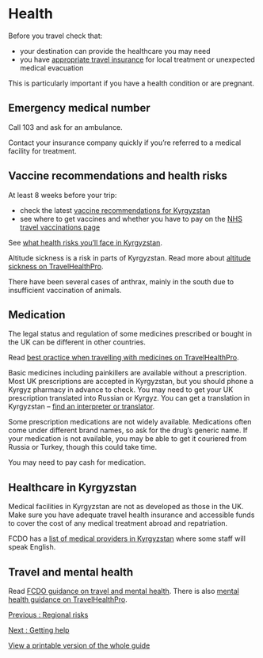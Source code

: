 # Health

Before you travel check that:

* your destination can provide the healthcare you may need
* you have [appropriate travel insurance](https://www.gov.uk/guidance/foreign-travel-insurance) for local treatment or unexpected medical evacuation

This is particularly important if you have a health condition or are pregnant.

## Emergency medical number

Call 103 and ask for an ambulance.

Contact your insurance company quickly if you’re referred to a medical facility for treatment.

## Vaccine recommendations and health risks

At least 8 weeks before your trip:

* check the latest [vaccine recommendations for Kyrgyzstan](https://travelhealthpro.org.uk/country/123/kyrgyzstan#Vaccine_Recommendations)
* see where to get vaccines and whether you have to pay on the [NHS travel vaccinations page](https://www.nhs.uk/conditions/travel-vaccinations/)

See [what health risks you’ll face in Kyrgyzstan](https://travelhealthpro.org.uk/country/123/kyrgyzstan).

Altitude sickness is a risk in parts of Kyrgyzstan. Read more about [altitude sickness on TravelHealthPro](https://travelhealthpro.org.uk/factsheet/26/altitude-illness).

There have been several cases of anthrax, mainly in the south due to insufficient vaccination of animals.

## Medication

The legal status and regulation of some medicines prescribed or bought in the UK can be different in other countries.

Read [best practice when travelling with medicines on TravelHealthPro](https://travelhealthpro.org.uk/factsheet/43/medicines-abroad).

Basic medicines including painkillers are available without a prescription. Most UK prescriptions are accepted in Kyrgyzstan, but you should phone a Kyrgyz pharmacy in advance to check. You may need to get your UK prescription translated into Russian or Kyrgyz. You can get a translation in Kyrgyzstan – [find an interpreter or translator](https://find-a-professional-service-abroad.service.csd.fcdo.gov.uk/find/translators-interpreters?country=Kyrgyzstan).

Some prescription medications are not widely available. Medications often come under different brand names, so ask for the drug’s generic name. If your medication is not available, you may be able to get it couriered from Russia or Turkey, though this could take time.

You may need to pay cash for medication.

## Healthcare in Kyrgyzstan

Medical facilities in Kyrgyzstan are not as developed as those in the UK. Make sure you have adequate travel health insurance and accessible funds to cover the cost of any medical treatment abroad and repatriation.

FCDO has a [list of medical providers in Kyrgyzstan](https://www.gov.uk/government/publications/kyrgyzstan-list-of-medical-facilitiespractitioners) where some staff will speak English.

## Travel and mental health

Read [FCDO guidance on travel and mental health](https://www.gov.uk/guidance/foreign-travel-advice-for-people-with-mental-health-issues). There is also [mental health guidance on TravelHealthPro](https://travelhealthpro.org.uk/factsheet/85/travelling-with-mental-health-conditions).

[Previous
:
Regional risks](/foreign-travel-advice/kyrgyzstan/regional-risks)

[Next
:
Getting help](/foreign-travel-advice/kyrgyzstan/getting-help)

[View a printable version of the whole guide](/foreign-travel-advice/kyrgyzstan/print)